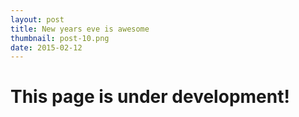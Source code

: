 ```yaml
---
layout: post
title: New years eve is awesome
thumbnail: post-10.png
date: 2015-02-12
---
```


# This page is under development!
